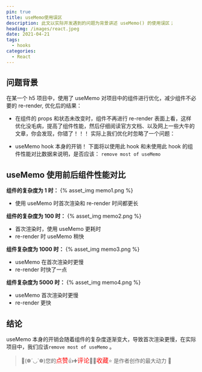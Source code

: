 ```yaml
---
pin: true
title: useMemo使用误区
description: 此文以实际开发遇到的问题为背景讲述 useMemo() 的使用误区；
headimg: /images/react.jpeg
date: 2021-04-21
tags:
  - hooks
categories:
  - React
---
```


## 问题背景

在某一个 h5 项目中，使用了 useMemo 对项目中的组件进行优化，减少组件不必要的 re-render, 优化后的结果：

- 在组件的 props 和状态未改变时，组件不再进行 re-render
  表面上看，这样优化没毛病，提高了组件性能，然后仔细阅读官方文档、以及网上一些大牛的文章，你会发现，你错了！！！
  实际上我们优化时忽略了一个问题：

- useMemo hook 本身的开销！
  下面将以使用此 hook 和未使用此 hook 的组件性能对比数据来说明，是否应该：
  `remove most of useMemo`

## useMemo 使用前后组件性能对比

**组件的复杂度为 1 时：**
{% asset_img memo1.png %}

- 使用 useMemo 时首次渲染和 re-render 时间都更长

**组件的复杂度为 100 时：**
{% asset_img memo2.png %}

- 首次渲染时，使用 useMemo 更耗时
- re-render 时 useMemo 稍快

**组件复杂度为 1000 时：**
{% asset_img memo3.png %}

- useMemo 在首次渲染时更慢
- re-render 时快了一点

**组件复杂度为 5000 时：**
{% asset_img memo4.png %}

- useMemo 首次渲染时更慢
- re-render 更快

## 结论

useMemo 本身的开销会随着组件的复杂度逐渐变大，导致首次渲染更慢，在实际项目中，我们应该`remove most of useMemo` 。

> 🥂(❁´◡`❁)您的<font  color=red size=3>点赞</font>👍➕<font  color=red size=3>评论</font>📝➕<font  color=red size=3>收藏</font>⭐ 是作者创作的最大动力 🤞
